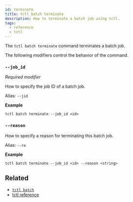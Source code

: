 ```yaml
---
id: terminate
title: tctl batch terminate
description: How to terminate a batch job using tctl.
tags:
  - reference
  - tctl
---
```


The `tctl batch terminate` command terminates a batch job.

The following modifiers control the behavior of the command.

### `--job_id`

_Required modifier_

How to specify the job ID of a batch job.

Alias: `--jid`

**Example**

```
tctl batch terminate --job_id <id>
```

### `--reason`

How to specify a reason for terminating this batch job.

Alias: `--re`

**Example**

```
tctl batch terminate --job_id <id> --reason <string>
```

## Related

- [`tctl batch`](../batch)
- [tctl reference](/docs/reference/tctl)
